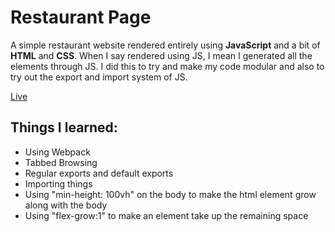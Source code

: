 # Restaurant Page  
A simple restaurant website rendered entirely using **JavaScript** and a bit of **HTML** and **CSS**. When I say rendered using JS, I mean I generated all the elements through JS. I did this to try and make my code modular and also to try out the export and import system of JS.

[Live]()  
## Things I learned:
- Using Webpack
- Tabbed Browsing
- Regular exports and default exports
- Importing things
- Using "min-height: 100vh" on the body to make the html element grow along with the body
- Using "flex-grow:1" to make an element take up the remaining space
